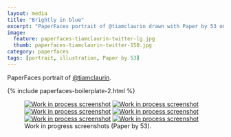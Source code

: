 ```yaml
---
layout: media
title: "Brightly in blue"
excerpt: "PaperFaces portrait of @tiamclaurin drawn with Paper by 53 on an iPad."
image: 
  feature: paperfaces-tiamclaurin-twitter-lg.jpg
  thumb: paperfaces-tiamclaurin-twitter-150.jpg
category: paperfaces
tags: [portrait, illustration, Paper by 53]
---
```


PaperFaces portrait of [@tiamclaurin](http://twitter.com/tiamclaurin).

{% include paperfaces-boilerplate-2.html %}

<figure class="half">
	<a href="{{ site.url }}/images/paperfaces-tiamclaurin-process-1-lg.jpg"><img src="{{ site.url }}/images/paperfaces-tiamclaurin-process-1-600.jpg" alt="Work in process screenshot"></a>
	<a href="{{ site.url }}/images/paperfaces-tiamclaurin-process-2-lg.jpg"><img src="{{ site.url }}/images/paperfaces-tiamclaurin-process-2-600.jpg" alt="Work in process screenshot"></a>
	<a href="{{ site.url }}/images/paperfaces-tiamclaurin-process-3-lg.jpg"><img src="{{ site.url }}/images/paperfaces-tiamclaurin-process-3-600.jpg" alt="Work in process screenshot"></a>
	<a href="{{ site.url }}/images/paperfaces-tiamclaurin-process-4-lg.jpg"><img src="{{ site.url }}/images/paperfaces-tiamclaurin-process-4-600.jpg" alt="Work in process screenshot"></a>
	<a href="{{ site.url }}/images/paperfaces-tiamclaurin-process-5-lg.jpg"><img src="{{ site.url }}/images/paperfaces-tiamclaurin-process-5-600.jpg" alt="Work in process screenshot"></a>
	<a href="{{ site.url }}/images/paperfaces-tiamclaurin-process-6-lg.jpg"><img src="{{ site.url }}/images/paperfaces-tiamclaurin-process-6-600.jpg" alt="Work in process screenshot"></a>
	<figcaption>Work in progress screenshots (Paper by 53).</figcaption>
</figure>